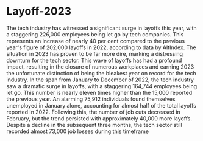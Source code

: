 # Layoff-2023
The tech industry has witnessed a significant surge in layoffs this year, with a staggering 226,000 employees being let go by tech companies. This represents an increase of nearly 40 per cent compared to the previous year's figure of 202,000 layoffs in 2022, according to data by AltIndex. The situation in 2023 has proven to be far more dire, marking a distressing downturn for the tech sector.
This wave of layoffs has had a profound impact, resulting in the closure of numerous workplaces and earning 2023 the unfortunate distinction of being the bleakest year on record for the tech industry.
In the span from January to December of 2022, the tech industry saw a dramatic surge in layoffs, with a staggering 164,744 employees being let go. This number is nearly eleven times higher than the 15,000 reported the previous year. An alarming 75,912 individuals found themselves unemployed in January alone, accounting for almost half of the total layoffs reported in 2022.
Following this, the number of job cuts decreased in February, but the trend persisted with approximately 40,000 more layoffs. Despite a decline in the subsequent three months, the tech sector still recorded almost 73,000 job losses during this timeframe
